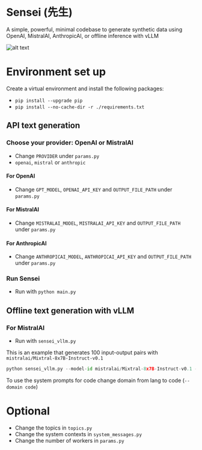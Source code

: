 # Sensei (先生)
A simple, powerful, minimal codebase to generate synthetic data using OpenAI, MistralAI, AnthropicAI, or offline inference with vLLM

![alt text](Sensei.png)

# Environment set up

Create a virtual environment and install the following packages:

- `pip install --upgrade pip`
- `pip install --no-cache-dir -r ./requirements.txt`

## API text generation

### Choose your provider: OpenAI or MistralAI
- Change `PROVIDER` under `params.py`
- `openai`, `mistral` or `anthropic`

#### For OpenAI
- Change `GPT_MODEL`, `OPENAI_API_KEY` and `OUTPUT_FILE_PATH` under `params.py`

#### For MistralAI
- Change `MISTRALAI_MODEL`, `MISTRALAI_API_KEY` and `OUTPUT_FILE_PATH` under `params.py`

#### For AnthropicAI
- Change `ANTHROPICAI_MODEL`, `ANTHROPICAI_API_KEY` and `OUTPUT_FILE_PATH` under `params.py`

### Run Sensei
- Run with `python main.py`

## Offline text generation with vLLM

### For MistralAI
- Run with `sensei_vllm.py`

This is an example that generates 100 input-output pairs with `mistralai/Mixtral-8x7B-Instruct-v0.1`

```python
python sensei_vllm.py --model-id mistralai/Mixtral-8x7B-Instruct-v0.1 --backend vllm --tensor-parallel-size 8 --max_len 1024 --dtype float16 --domain lang --outputs ./ --num_instances 100
```

To use the system prompts for code change domain from lang to code (`--domain code`)

# Optional

- Change the topics in `topics.py`
- Change the system contexts in `system_messages.py`
- Change the number of workers in `params.py`